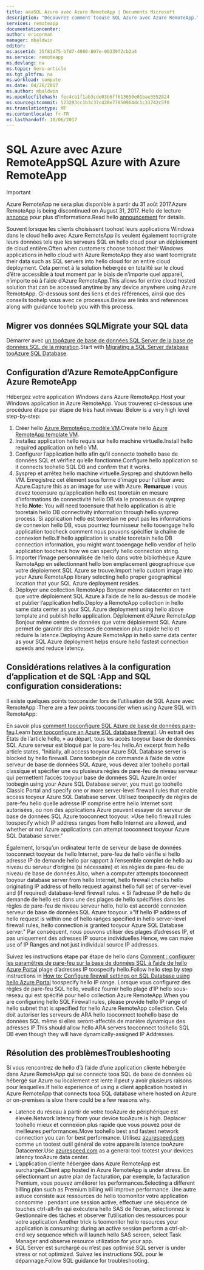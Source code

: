 ```yaml
---
title: aaaSQL Azure avec Azure RemoteApp | Documents Microsoft
description: "Découvrez comment toouse SQL Azure avec Azure RemoteApp."
services: remoteapp
documentationcenter: 
author: ericorman
manager: mbaldwin
editor: 
ms.assetid: 35f81d75-bfd7-4980-807e-00339f2cb2a4
ms.service: remoteapp
ms.devlang: na
ms.topic: hero-article
ms.tgt_pltfrm: na
ms.workload: compute
ms.date: 04/26/2017
ms.author: mbaldwin
ms.openlocfilehash: fec4cb1f1ab3cde03b6ff613650e01bae3552824
ms.sourcegitcommit: 523283cc1b3c37c428e77850964dc1c33742c5f0
ms.translationtype: MT
ms.contentlocale: fr-FR
ms.lasthandoff: 10/06/2017
---
```

# <a name="sql-azure-with-azure-remoteapp"></a><span data-ttu-id="a878d-103">SQL Azure avec Azure RemoteApp</span><span class="sxs-lookup"><span data-stu-id="a878d-103">SQL Azure with Azure RemoteApp</span></span>
> [!IMPORTANT]
> <span data-ttu-id="a878d-104">Azure RemoteApp ne sera plus disponible à partir du 31 août 2017.</span><span class="sxs-lookup"><span data-stu-id="a878d-104">Azure RemoteApp is being discontinued on August 31, 2017.</span></span> <span data-ttu-id="a878d-105">Hello de lecture [annonce](https://go.microsoft.com/fwlink/?linkid=821148) pour plus d’informations.</span><span class="sxs-lookup"><span data-stu-id="a878d-105">Read hello [announcement](https://go.microsoft.com/fwlink/?linkid=821148) for details.</span></span>
> 
> 

<span data-ttu-id="a878d-106">Souvent lorsque les clients choisissent toohost leurs applications Windows dans le cloud hello avec Azure RemoteApp ils veulent également toomigrate leurs données tels que les serveurs SQL en hello cloud pour un déploiement de cloud entière.</span><span class="sxs-lookup"><span data-stu-id="a878d-106">Often when customers choose toohost their Windows applications in hello cloud with Azure RemoteApp they also want toomigrate their data such as SQL servers into hello cloud for an entire cloud deployment.</span></span> <span data-ttu-id="a878d-107">Cela permet à la solution hébergée en totalité sur le cloud d’être accessible à tout moment par le biais de n’importe quel appareil, n’importe où à l’aide d’Azure RemoteApp.</span><span class="sxs-lookup"><span data-stu-id="a878d-107">This allows for entire cloud hosted solution that can be accessed anytime by any device anywhere using Azure RemoteApp.</span></span> <span data-ttu-id="a878d-108">Ci-dessous sont des liens et des références, ainsi que des conseils toohelp vous avec ce processus.</span><span class="sxs-lookup"><span data-stu-id="a878d-108">Below are links and references along with guidance toohelp you with this process.</span></span>  

## <a name="migrate-your-sql-data"></a><span data-ttu-id="a878d-109">Migrer vos données SQL</span><span class="sxs-lookup"><span data-stu-id="a878d-109">Migrate your SQL data</span></span>
<span data-ttu-id="a878d-110">Démarrer avec [un tooAzure de base de données SQL Server de la base de données SQL de la migration](../sql-database/sql-database-cloud-migrate.md).</span><span class="sxs-lookup"><span data-stu-id="a878d-110">Start with [Migrating a SQL Server database tooAzure SQL Database](../sql-database/sql-database-cloud-migrate.md).</span></span> 

## <a name="configure-azure-remoteapp"></a><span data-ttu-id="a878d-111">Configuration d’Azure RemoteApp</span><span class="sxs-lookup"><span data-stu-id="a878d-111">Configure Azure RemoteApp</span></span>
<span data-ttu-id="a878d-112">Hébergez votre application Windows dans Azure RemoteApp.</span><span class="sxs-lookup"><span data-stu-id="a878d-112">Host your Windows application in Azure RemoteApp.</span></span> <span data-ttu-id="a878d-113">Vous trouverez ci-dessous une procédure étape par étape de très haut niveau :</span><span class="sxs-lookup"><span data-stu-id="a878d-113">Below is a very high level step-by-step:</span></span>

1. <span data-ttu-id="a878d-114">Créer hello [Azure RemoteApp modèle VM](remoteapp-imageoptions.md).</span><span class="sxs-lookup"><span data-stu-id="a878d-114">Create hello [Azure RemoteApp template VM](remoteapp-imageoptions.md).</span></span> 
2. <span data-ttu-id="a878d-115">Installez application hello requis sur hello machine virtuelle.</span><span class="sxs-lookup"><span data-stu-id="a878d-115">Install hello required application on hello VM.</span></span>
3. <span data-ttu-id="a878d-116">Configurer l’application hello afin qu’il connecte toohello base de données SQL et vérifiez qu’elle fonctionne.</span><span class="sxs-lookup"><span data-stu-id="a878d-116">Configure hello application so it connects toohello SQL DB and confirm that it works.</span></span>
4. <span data-ttu-id="a878d-117">Sysprep et arrêtez hello machine virtuelle.</span><span class="sxs-lookup"><span data-stu-id="a878d-117">Sysprep and shutdown hello VM.</span></span> <span data-ttu-id="a878d-118">Enregistrez cet élément sous forme d’image pour l’utiliser avec Azure.</span><span class="sxs-lookup"><span data-stu-id="a878d-118">Capture this as an image for use with Azure.</span></span> <span data-ttu-id="a878d-119">**Remarque :** vous devez tooensure qu’application hello est tooretain en mesure d’informations de connectivité hello DB via le processus de sysprep hello.</span><span class="sxs-lookup"><span data-stu-id="a878d-119">**Note:** You will need tooensure that hello application is able tooretain hello DB connectivity information through hello sysprep process.</span></span> <span data-ttu-id="a878d-120">Si application hello est tooretain ne peut pas les informations de connexion hello DB, vous pourriez fournisseur hello tooengage hello application toocheck comment nous pouvons spécifier la chaîne de connexion hello.</span><span class="sxs-lookup"><span data-stu-id="a878d-120">If hello application is unable tooretain hello DB connection information, you might want tooengage hello vendor of hello application toocheck how we can specify hello connection string.</span></span>
5. <span data-ttu-id="a878d-121">Importer l’image personnalisée de hello dans votre bibliothèque Azure RemoteApp en sélectionnant hello bon emplacement géographique que votre déploiement SQL Azure se trouve.</span><span class="sxs-lookup"><span data-stu-id="a878d-121">Import hello custom image into your Azure RemoteApp library selecting hello proper geographical location that your SQL Azure deployment resides.</span></span> 
6. <span data-ttu-id="a878d-122">Déployer une collection RemoteApp Bonjour même datacenter en tant que votre déploiement SQL Azure à l’aide de hello au-dessus de modèle et publier l’application hello.</span><span class="sxs-lookup"><span data-stu-id="a878d-122">Deploy a RemoteApp collection in hello same data center as your SQL Azure deployment using hello above template and publish hello application.</span></span> <span data-ttu-id="a878d-123">Déploiement d’Azure RemoteApp Bonjour même centre de données que votre déploiement SQL Azure permet de garantir des vitesses de connexion plus rapide hello et réduire la latence.</span><span class="sxs-lookup"><span data-stu-id="a878d-123">Deploying Azure RemoteApp in hello same data center as your SQL Azure deployment helps ensure hello fastest connection speeds and reduce latency.</span></span> 

## <a name="app-and-sql-configuration-considerations"></a><span data-ttu-id="a878d-124">Considérations relatives à la configuration d’application et de SQL :</span><span class="sxs-lookup"><span data-stu-id="a878d-124">App and SQL configuration considerations:</span></span>
<span data-ttu-id="a878d-125">Il existe quelques points tooconsider lors de l’utilisation de SQL Azure avec RemoteApp :</span><span class="sxs-lookup"><span data-stu-id="a878d-125">There are a few points tooconsider when using Azure SQL with RemoteApp:</span></span>

<span data-ttu-id="a878d-126">En savoir plus [comment tooconfigure SQL Azure de base de données pare-feu](../sql-database/sql-database-firewall-configure.md).</span><span class="sxs-lookup"><span data-stu-id="a878d-126">Learn [how tooconfigure an Azure SQL database firewall](../sql-database/sql-database-firewall-configure.md).</span></span> <span data-ttu-id="a878d-127">Un extrait des États de l’article hello, » au départ, tous les accès tooyour base de données SQL Azure serveur est bloqué par le pare-feu hello.</span><span class="sxs-lookup"><span data-stu-id="a878d-127">An excerpt from hello article states, "Initially, all access tooyour Azure SQL Database server is blocked by hello firewall.</span></span> <span data-ttu-id="a878d-128">Dans toobegin de commande à l’aide de votre serveur de base de données SQL Azure, vous devez aller toohello portail classique et spécifier une ou plusieurs règles de pare-feu de niveau serveur qui permettent l’accès tooyour base de données SQL Azure.</span><span class="sxs-lookup"><span data-stu-id="a878d-128">In order toobegin using your Azure SQL Database server, you must go toohello Classic Portal and specify one or more server-level firewall rules that enable access tooyour Azure SQL Database server.</span></span> <span data-ttu-id="a878d-129">Utilisez toospecify de règles de pare-feu hello quelle adresse IP comprise entre hello Internet sont autorisées, ou non des applications Azure peuvent essayer de serveur de base de données SQL Azure tooconnect tooyour. »</span><span class="sxs-lookup"><span data-stu-id="a878d-129">Use hello firewall rules toospecify which IP address ranges from hello Internet are allowed, and whether or not Azure applications can attempt tooconnect tooyour Azure SQL Database server."</span></span>

<span data-ttu-id="a878d-130">Également, lorsqu’un ordinateur tente de serveur de base de données tooconnect tooyour de hello Internet, pare-feu de hello vérifie si hello adresse IP de demande hello par rapport à l’ensemble complet de hello au niveau du serveur d’origine (si nécessaire) et les règles de pare-feu de niveau de base de données.</span><span class="sxs-lookup"><span data-stu-id="a878d-130">Also, when a computer attempts tooconnect tooyour database server from hello Internet, hello firewall checks hello originating IP address of hello request against hello full set of server-level and (if required) database-level firewall rules.</span></span> <span data-ttu-id="a878d-131">« Si l’adresse IP de hello de demande de hello est dans une des plages de hello spécifiées dans les règles de pare-feu de niveau serveur hello, hello est accordé connexion serveur de base de données SQL Azure tooyour. »</span><span class="sxs-lookup"><span data-stu-id="a878d-131">"If hello IP address of hello request is within one of hello ranges specified in hello server-level firewall rules, hello connection is granted tooyour Azure SQL Database server."</span></span> <span data-ttu-id="a878d-132">Par conséquent, nous pouvons utiliser des plages d’adresses IP, et pas uniquement des adresses IP source individuelles.</span><span class="sxs-lookup"><span data-stu-id="a878d-132">Hence, we can make use of IP Ranges and not just individual source IP addresses.</span></span>

<span data-ttu-id="a878d-133">Suivez les instructions étape par étape de hello dans [Comment : configurer les paramètres de pare-feu sur la base de données SQL à l’aide de hello Azure Portal](../sql-database/sql-database-configure-firewall-settings.md) plage d’adresses IP toospecify hello.</span><span class="sxs-lookup"><span data-stu-id="a878d-133">Follow hello step by step instructions in [How to: Configure firewall settings on SQL Database using hello Azure Portal](../sql-database/sql-database-configure-firewall-settings.md) toospecify hello IP range.</span></span> <span data-ttu-id="a878d-134">Lorsque vous configurez des règles de pare-feu SQL hello, veuillez fournir hello plage d’IP hello sous-réseau qui est spécifié pour hello collection Azure RemoteApp.</span><span class="sxs-lookup"><span data-stu-id="a878d-134">When you are configuring hello SQL Firewall rules, please provide hello IP range of hello subnet that is specified for hello Azure RemoteApp collection.</span></span> <span data-ttu-id="a878d-135">Cela doit autoriser les serveurs de ARA hello tooconnect toohello base de données SQL même si elles seront-affectés de manière dynamique des adresses IP.</span><span class="sxs-lookup"><span data-stu-id="a878d-135">This should allow hello ARA servers tooconnect toohello SQL DB even though they will have dynamically-assigned IP Addresses.</span></span>

## <a name="troubleshooting"></a><span data-ttu-id="a878d-136">Résolution des problèmes</span><span class="sxs-lookup"><span data-stu-id="a878d-136">Troubleshooting</span></span>
<span data-ttu-id="a878d-137">Si vous rencontrez de hello d’à l’aide d’une application cliente hébergée dans Azure RemoteApp qui se connecte tooa SQL de base de données où hébergé sur Azure ou localement est lente il peut y avoir plusieurs raisons pour lesquelles.</span><span class="sxs-lookup"><span data-stu-id="a878d-137">If hello experience of using a client application hosted in Azure RemoteApp that connects tooa SQL database where hosted on Azure or on-premises is slow there could be a few reasons why.</span></span>  

* <span data-ttu-id="a878d-138">Latence du réseau à partir de votre tooAzure de périphérique est élevée.</span><span class="sxs-lookup"><span data-stu-id="a878d-138">Network latency from your device tooAzure is high.</span></span> <span data-ttu-id="a878d-139">Déplacer toohello mieux et connexion plus rapide que vous pouvez pour de meilleures performances.</span><span class="sxs-lookup"><span data-stu-id="a878d-139">Move toohello best and fastest network connection you can for best performance.</span></span> <span data-ttu-id="a878d-140">Utilisez [azurespeed.com](http://azurespeed.com/) comme un tootest outil général de votre appareils latence tooAzure Datacenter.</span><span class="sxs-lookup"><span data-stu-id="a878d-140">Use [azurespeed.com](http://azurespeed.com/) as a general tool tootest your devices latency tooAzure data center.</span></span>  
* <span data-ttu-id="a878d-141">L’application cliente hébergée dans Azure RemoteApp est surchargée.</span><span class="sxs-lookup"><span data-stu-id="a878d-141">Client app hosted in Azure RemoteApp is under stress.</span></span> <span data-ttu-id="a878d-142">En sélectionnant un autre plan de facturation, par exemple, la facturation Premium, vous pouvez améliorer les performances.</span><span class="sxs-lookup"><span data-stu-id="a878d-142">Selecting a different billing plan such as Premium billing will improve performance.</span></span> <span data-ttu-id="a878d-143">Une autre astuce consiste aux ressources de hello toomonitor votre application consomme : pendant une session active, effectuer une séquence de touches ctrl-alt-fin qui exécutera hello SAS de l’écran, sélectionnez le Gestionnaire des tâches et observer l’utilisation des ressources pour votre application.</span><span class="sxs-lookup"><span data-stu-id="a878d-143">Another trick is toomonitor hello resources your application is consuming: during an active session perform a ctrl-alt-end key sequence which will launch hello SAS screen, select Task Manager and observe resource utilization for your app.</span></span>
* <span data-ttu-id="a878d-144">SQL Server est surchargé ou n’est pas optimisé.</span><span class="sxs-lookup"><span data-stu-id="a878d-144">SQL server is under stress or not optimized.</span></span> <span data-ttu-id="a878d-145">Suivez les instructions SQL pour le dépannage.</span><span class="sxs-lookup"><span data-stu-id="a878d-145">Follow SQL guidance for troubleshooting.</span></span> 

